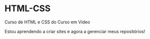 # HTML-CSS
 Curso de HTML e CSS do Curso em Vídeo

Estou aprendendo a criar sites e agora a gerenciar meus repositórios!